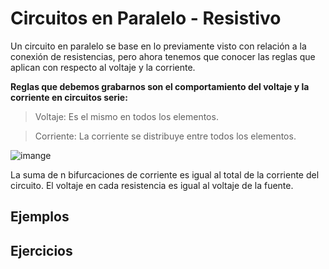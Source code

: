 # Circuitos en Paralelo - Resistivo

Un circuito en paralelo se base en lo previamente visto con relación a la conexión de resistencias, pero ahora tenemos que conocer las reglas que aplican con respecto al voltaje y la corriente.

**Reglas que debemos grabarnos son el comportamiento del voltaje y la corriente en circuitos serie:**

> Voltaje: Es el mismo en todos los elementos.

> Corriente: La corriente se distribuye entre todos los elementos.

![imange]()
<figcaption>La suma de n bifurcaciones de corriente es igual al total de la corriente del circuito. El voltaje en cada resistencia es igual al voltaje de la fuente.</figcaption>

## Ejemplos

## Ejercicios

